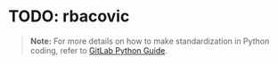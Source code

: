 # TODO: rbacovic


> **Note:** For more details on how to make standardization in Python coding, refer to [GitLab Python Guide](https://about.gitlab.com/handbook/business-technology/data-team/platform/python-guide/).